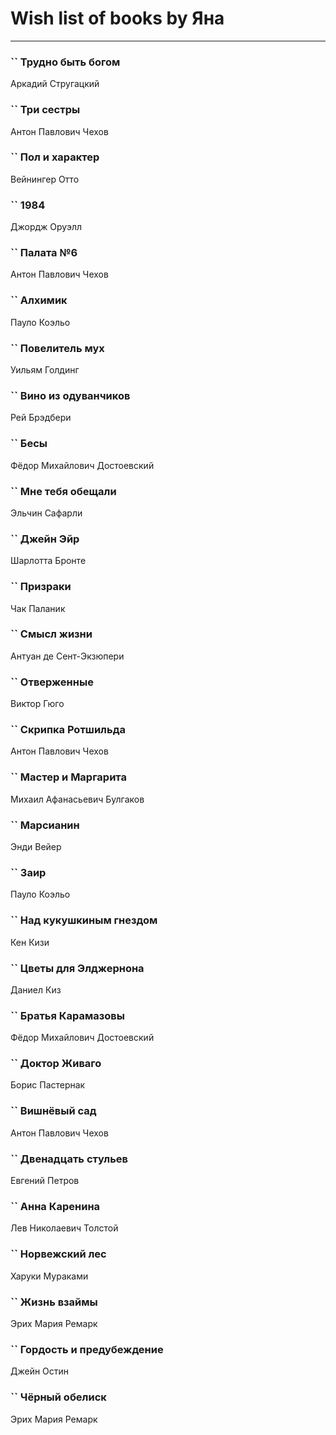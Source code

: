 # Wish list of books by Яна
---

### `` Трудно быть богом
Аркадий Стругацкий

### `` Три сестры
Антон Павлович Чехов

### `` Пол и характер
Вейнингер Отто

### `` 1984
Джордж Оруэлл

### `` Палата №6
Антон Павлович Чехов

### `` Алхимик
Пауло Коэльо

### `` Повелитель мух
Уильям Голдинг

### `` Вино из одуванчиков
Рей Брэдбери

### `` Бесы
Фёдор Михайлович Достоевский

### `` Мне тебя обещали
Эльчин Сафарли

### `` Джейн Эйр
Шарлотта Бронте

### `` Призраки
Чак Паланик

### `` Смысл жизни
Антуан де Сент-Экзюпери

### `` Отверженные
Виктор Гюго

### `` Скрипка Ротшильда
Антон Павлович Чехов

### `` Мастер и Маргарита
Михаил Афанасьевич Булгаков

### `` Марсианин
Энди Вейер

### `` Заир
Пауло Коэльо

### `` Над кукушкиным гнездом
Кен Кизи

### `` Цветы для Элджернона
Даниел Киз

### `` Братья Карамазовы
Фёдор Михайлович Достоевский

### `` Доктор Живаго
Борис Пастернак

### `` Вишнёвый сад
Антон Павлович Чехов

### `` Двенадцать стульев
Евгений Петров

### `` Анна Каренина
Лев Николаевич Толстой

### `` Норвежский лес
Харуки Мураками

### `` Жизнь взаймы
Эрих Мария Ремарк

### `` Гордость и предубеждение
Джейн Остин

### `` Чёрный обелиск
Эрих Мария Ремарк

